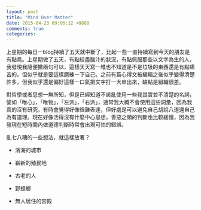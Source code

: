 ```yaml
---
layout: post
title: "Mind Over Matter"
date: 2015-04-23 09:06:12 +0800
comments: true
categories: 
---
```


上星期的每日一blog持續了五天就中斷了，比起一些一直持續寫到今天的朋友是有點鳥。上星期做了五天，有點絞盡腦汁的狀況，有點佩服那些以文字為生的人，我發現我隨便撇兩句可以，這樣天天寫一堆也不知道是不是垃圾的東西還是有點痛苦的。但似乎就是要這樣磨練一下自己。之前有篇心得文被編輯之後似乎變得清楚許多，但我似乎還是偏好這樣一口氣把文字打一大串出來，缺點是組織很差。

對哲學或者思想一無所知，但是已經知道不該亂使用一些我其實並不清楚的名詞，譬如「唯心」，「唯物」，「左派」，「右派」，通常我大概不會使用這些詞彙，因為我真的沒有研究，有時會覺得好像很難表達，但好處是可以避免自己胡說八道還自己為有道理。現在好像活得沒有什麼中心思想，善惡之類的判斷也比較緩慢，因為我發現在短時間內做道德判斷時常會出現可怕的錯誤。

亂七八糟的一些想法，就這樣放著？

- 濱海的城市
- 嶄新的殖民地
- 古老的人

- 野蟑螂
- 無人居住的宮殿
